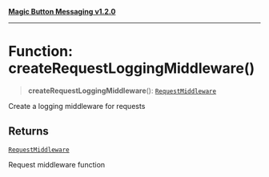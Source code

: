 [**Magic Button Messaging v1.2.0**](../README.md)

***

# Function: createRequestLoggingMiddleware()

> **createRequestLoggingMiddleware**(): [`RequestMiddleware`](../type-aliases/RequestMiddleware.md)

Create a logging middleware for requests

## Returns

[`RequestMiddleware`](../type-aliases/RequestMiddleware.md)

Request middleware function
